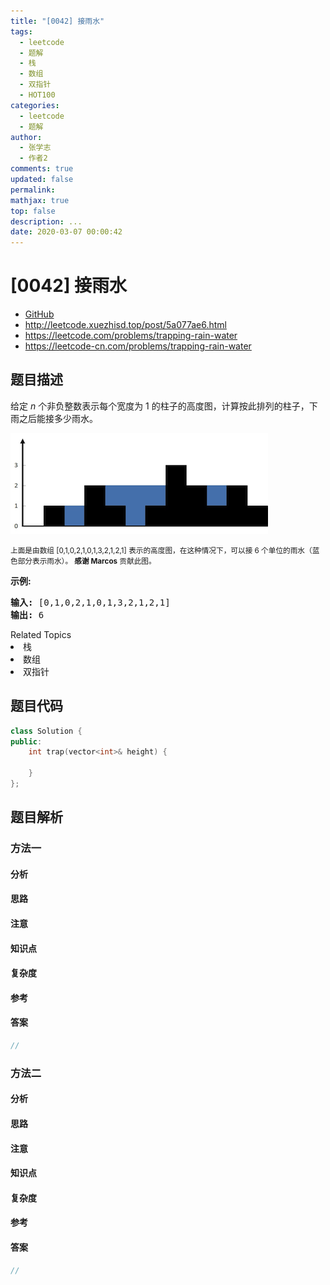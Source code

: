 ```yaml
---
title: "[0042] 接雨水"
tags:
  - leetcode
  - 题解
  - 栈
  - 数组
  - 双指针
  - HOT100
categories:
  - leetcode
  - 题解
author:
  - 张学志
  - 作者2
comments: true
updated: false
permalink:
mathjax: true
top: false
description: ...
date: 2020-03-07 00:00:42
---
```



# [0042] 接雨水
* [GitHub](https://github.com/algoboy101/LeetCodeCrowdsource/tree/master/_posts/QA/%5B0042%5D%20%E6%8E%A5%E9%9B%A8%E6%B0%B4.md)
* http://leetcode.xuezhisd.top/post/5a077ae6.html
* https://leetcode.com/problems/trapping-rain-water
* https://leetcode-cn.com/problems/trapping-rain-water


## 题目描述

<p>给定&nbsp;<em>n</em> 个非负整数表示每个宽度为 1 的柱子的高度图，计算按此排列的柱子，下雨之后能接多少雨水。</p>

<p><img src="https://raw.githubusercontent.com/algoboy101/LeetCodeCrowdsource/master/imgs/rainwatertrap.png" style="height: 161px; width: 412px;"></p>

<p><small>上面是由数组 [0,1,0,2,1,0,1,3,2,1,2,1] 表示的高度图，在这种情况下，可以接 6 个单位的雨水（蓝色部分表示雨水）。&nbsp;<strong>感谢 Marcos</strong> 贡献此图。</small></p>

<p><strong>示例:</strong></p>

<pre><strong>输入:</strong> [0,1,0,2,1,0,1,3,2,1,2,1]
<strong>输出:</strong> 6</pre>
<div><div>Related Topics</div><div><li>栈</li><li>数组</li><li>双指针</li></div></div>


## 题目代码

```cpp
class Solution {
public:
    int trap(vector<int>& height) {

    }
};
```


## 题目解析


### 方法一

#### 分析

#### 思路

#### 注意

#### 知识点

#### 复杂度

#### 参考

#### 答案

```cpp
//
```


### 方法二

#### 分析

#### 思路

#### 注意

#### 知识点

#### 复杂度

#### 参考

#### 答案

```cpp
//
```


